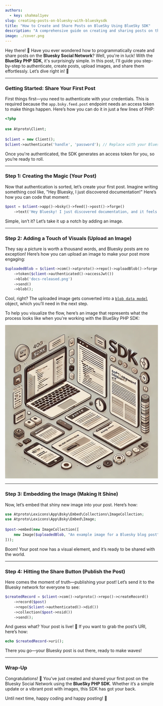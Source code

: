 ```yaml
---
authors:
  - key: shahmal1yev
slug: creating-posts-on-bluesky-with-blueskysdk
title: "How to Create and Share Posts on BlueSky Using BlueSky SDK"
description: "A comprehensive guide on creating and sharing posts on the Bluesky Social Network using the BlueSky PHP SDK, complete with step-by-step instructions and code examples."
image: ./cover.png
---
```


Hey there! 🎉 Have you ever wondered how to programmatically create and share posts on the **Bluesky Social 
Network**? Well, you're in luck! With the **BlueSky PHP SDK**, it's surprisingly simple. In this post, I'll guide 
you step-by-step to authenticate, create posts, upload images, and share them effortlessly. Let’s dive right in! 🚀

---

<!-- truncate -->

### Getting Started: Share Your First Post

First things first—you need to authenticate with your credentials. This is required because the 
`app.bsky.feed.post` endpoint needs an access token to make things happen. 
Here’s how you can do it in just a few lines of PHP:

```php title="Authenticate with Your Credentials"
<?php

use Atproto\Client;

$client = new Client();
$client->authenticate('handle', 'password'); // Replace with your Bluesky username and password
```

Once you're authenticated, the SDK generates an access token for you, so you’re ready to roll.

---

### Step 1: Creating the Magic (Your Post)

Now that authentication is sorted, let’s create your first post. Imagine writing something cool like, "Hey Bluesky, 
I just discovered documentation!" Here’s how you can code that moment:

```php title="Create Your First Post"
$post = $client->app()->bsky()->feed()->post()->forge()
    ->text('Hey Bluesky! I just discovered documentation, and it feels amazing! 😄');
```

Simple, isn’t it? Let’s take it up a notch by adding an image.

---

### Step 2: Adding a Touch of Visuals (Upload an Image)

They say a picture is worth a thousand words, and Bluesky posts are no exception! Here’s how you can upload an 
image to make your post more engaging:

```php title="Upload an Image"
$uploadedBlob = $client->com()->atproto()->repo()->uploadBlob()->forge()
    ->token($client->authenticated()->accessJwt())
    ->blob('docs-released.png')
    ->send()
    ->blob();
```

Cool, right? The uploaded image gets converted into a [`blob data model`](https://atproto.com/specs/blob) object, 
which you’ll need in the next step.

To help you visualize the flow, here’s an image that represents what the process looks like when you're working 
with the BlueSky PHP SDK:

![An example image for creating posts with BlueSky PHP SDK](docs-released.png)

---

### Step 3: Embedding the Image (Making It Shine)

Now, let’s embed that shiny new image into your post. Here’s how:

```php title="Embed Image into Post"
use Atproto\Lexicons\App\Bsky\Embed\Collections\ImageCollection;
use Atproto\Lexicons\App\Bsky\Embed\Image;

$post->embed(new ImageCollection([
    new Image($uploadedBlob, "An example image for a Bluesky blog post")
]));
```

Boom! Your post now has a visual element, and it’s ready to be shared with the world.

---

### Step 4: Hitting the Share Button (Publish the Post)

Here comes the moment of truth—publishing your post! Let’s send it to the Bluesky network for everyone to see:

```php title="Publish Your Post"
$createdRecord = $client->com()->atproto()->repo()->createRecord()
    ->record($post)
    ->repo($client->authenticated()->did())
    ->collection($post->nsid())
    ->send();
```

And guess what? Your post is live! 🎉 If you want to grab the post’s URI, here’s how:

```php title="Get Post URI"
echo $createdRecord->uri();
```

There you go—your Bluesky post is out there, ready to make waves!

---

### Wrap-Up

Congratulations! 🎊 You’ve just created and shared your first post on the Bluesky Social Network using the **BlueSky 
PHP SDK**. Whether it’s a simple update or a vibrant post with images, this SDK has got your back.

Until next time, happy coding and happy posting! 🚀
